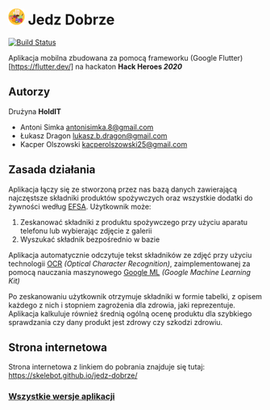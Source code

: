 # <img src="./assets/icon/icon.png" width="32"> Jedz Dobrze 

[![Build Status](https://travis-ci.com/Skelebot/hackaton.svg?token=jVjt5dHumaDUboMqZmdt&branch=master)](https://travis-ci.com/Skelebot/hackaton)

Aplikacja mobilna zbudowana za pomocą frameworku (Google Flutter)[https://flutter.dev/]
na hackaton **Hack Heroes *2020***

## Autorzy

Drużyna **HoldIT**
* Antoni Simka <antonisimka.8@gmail.com>
* Łukasz Dragon <lukasz.b.dragon@gmail.com>
* Kacper Olszowski <kacperolszowski25@gmail.com>

## Zasada działania

Aplikacja łączy się ze stworzoną przez nas bazą danych
zawierającą najczęstsze składniki produktów
spożywczych oraz wszystkie dodatki do żywności według [EFSA](https://www.efsa.europa.eu/).
Użytkownik może:
1. Zeskanować składniki z produktu spożywczego przy użyciu aparatu telefonu lub wybierając zdjęcie z galerii
2. Wyszukać składnik bezpośrednio w bazie

Aplikacja automatycznie odczytuje tekst składników ze zdjęć przy użyciu technologii [OCR](https://en.wikipedia.org/wiki/Optical_character_recognition) *(Optical Character Recognition)*, zaimplementowanej za pomocą nauczania maszynowego [Google ML](https://developers.google.com/ml-kit/) *(Google Machine Learning Kit)*

Po zeskanowaniu użytkownik otrzymuje składniki w formie tabelki, z opisem każdego z nich i stopniem zagrożenia dla zdrowia, jaki reprezentuje. Aplikacja kalkuluje również średnią ogólną ocenę produktu dla szybkiego sprawdzania czy dany produkt jest zdrowy czy szkodzi zdrowiu.

## Strona internetowa
Strona internetowa z linkiem do pobrania znajduje się tutaj:
https://skelebot.github.io/jedz-dobrze/

### [Wszystkie wersje aplikacji](https://github.com/Skelebot/jedz-dobrze/releases)